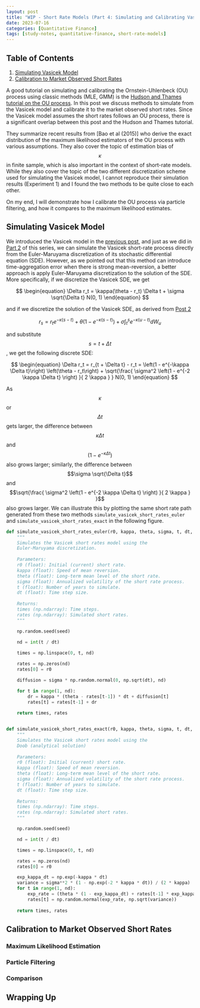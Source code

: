 ```yaml
---
layout: post
title: "WIP - Short Rate Models (Part 4: Simulating and Calibrating Vasicek Model)"
date: 2023-07-16
categories: [Quantitative Finance]
tags: [study-notes, quantitative-finance, short-rate-models]
---
```


<script type="text/javascript" src="https://cdn.mathjax.org/mathjax/latest/MathJax.js?config=default"></script>


## Table of Contents

1. [Simulating Vasicek Model](#simulating-vasicek-model)
2. [Calibration to Market Observed Short Rates](#calibration-to-market-observed-short-rates)

A good tutorial on simulating and calibrating the Ornstein-Uhlenbeck (OU) process using classic methods (MLE, GMM) is the [Hudson and Thames tutorial on the OU process](https://hudsonthames.org/caveats-in-calibrating-the-ou-process/). In this post we discuss methods to simulate from the Vasicek model and calibrate it to the market observed short rates. Since the Vasicek model assumes the short rates follows an OU process, there is a significant overlap between this post and the Hudson and Thames tutorial. 

They summarize recent results from [Bao et al (2015)] who derive the exact distribution of the maximum likelihood estimators of the OU process with various assumptions. They also cover the topic of estimation bias of $$\kappa$$ in finite sample, which is also important in the context of short-rate models. While they also cover the topic of the two different discretization scheme used for simulating the Vasicek model, I cannot reproduce their simulation results (Experiment 1) and I found the two methods to be quite close to each other.

On my end, I will demonstrate how I calibrate the OU process via particle filtering, and how it compares to the maximum likelihood estimates.

## Simulating Vasicek Model
We introduced the Vasicek model in the [previous post](https://steveya.github.io/posts/short-rate-models-3/), and just as we did in [Part 2](https://steveya.github.io/posts/short-rate-models-2/) of this series, we can simulate the Vasicek short-rate process directly from the Euler-Maruyama discretization of its stochastic differential equation (SDE). However, as we pointed out that this method can introduce time-aggregation error when there is strong mean-reversion, a better approach is apply Euler-Maruyama discretization to the solution of the SDE. More specifically, if we discretize the Vasicek SDE, we get

$$
\begin{equation}
\Delta r_t = \kappa(\theta - r_t) \Delta t + \sigma \sqrt{\Delta t} N(0, 1)
\end{equation}
$$

and if we discretize the solution of the Vasicek SDE, as derived from [Post 2](https://steveya.github.io/posts/short-rate-models-2/)

$$
\begin{equation}
r_s = r_t e^{-\kappa \left(s-t\right)} + \theta \left(1 - e^{-\kappa\left(s-t\right)}\right) + \sigma \int_t^s e^{-\kappa \left(u-t\right)} dW_u
\end{equation}
$$

and substitute $$s = t + \Delta t$$, we get the following discrete SDE:

$$
\begin{equation}
\Delta r_t = r_{t + \Delta t} - r_t = \left(1 - e^{-\kappa \Delta t}\right) \left(\theta - r_t\right)  + \sqrt{\frac{ \sigma^2 \left(1 - e^{-2 \kappa \Delta t} \right) }{ 2 \kappa } } N(0, 1)
\end{equation}
$$

As $$\kappa$$ or $$\Delta t$$ gets larger, the difference between $$\kappa \Delta t$$ and $$\left(1 - e^{-\kappa \Delta t}\right)$$ also grows larger; similarly, the difference between $$\sigma \sqrt{\Delta t}$$ and $$\sqrt{\frac{ \sigma^2 \left(1 - e^{-2 \kappa \Delta t} \right) }{ 2 \kappa } }$$ also grows larger. We can illustrate this by plotting the same short rate path generated from these two methods `simulate_vasicek_short_rates_euler` and `simulate_vasicek_short_rates_exact` in the following figure.


```python
def simulate_vasicek_short_rates_euler(r0, kappa, theta, sigma, t, dt, seed=None):
    """
    Simulates the Vasicek short rates model using the 
    Euler-Maruyama discretization. 
    
    Parameters:
    r0 (float): Initial (current) short rate.
    kappa (float): Speed of mean reversion.
    theta (float): Long-term mean level of the short rate.
    sigma (float): Annualized volatility of the short rate process.
    t (float): Number of years to simulate.
    dt (float): Time step size.
    
    Returns:
    times (np.ndarray): Time steps.
    rates (np.ndarray): Simulated short rates.
    """

    np.random.seed(seed)
    
    nd = int(t / dt)

    times = np.linspace(0, t, nd)

    rates = np.zeros(nd)
    rates[0] = r0

    diffusion = sigma * np.random.normal(0, np.sqrt(dt), nd)

    for t in range(1, nd):
        dr = kappa * (theta - rates[t-1]) * dt + diffusion[t]
        rates[t] = rates[t-1] + dr
        
    return times, rates


def simulate_vasicek_short_rates_exact(r0, kappa, theta, sigma, t, dt, seed=None):
    """
    Simulates the Vasicek short rates model using the 
    Doob (analytical solution)
    
    Parameters:
    r0 (float): Initial (current) short rate.
    kappa (float): Speed of mean reversion.
    theta (float): Long-term mean level of the short rate.
    sigma (float): Annualized volatility of the short rate process.
    t (float): Number of years to simulate.
    dt (float): Time step size.
    
    Returns:
    times (np.ndarray): Time steps.
    rates (np.ndarray): Simulated short rates.
    """

    np.random.seed(seed)

    nd = int(t / dt)

    times = np.linspace(0, t, nd)

    rates = np.zeros(nd)
    rates[0] = r0

    exp_kappa_dt = np.exp(-kappa * dt)
    variance = sigma**2 * (1 - np.exp(-2 * kappa * dt)) / (2 * kappa)
    for t in range(1, nd):
        exp_rate = (theta * (1 - exp_kappa_dt) + rates[t-1] * exp_kappa_dt)
        rates[t] = np.random.normal(exp_rate, np.sqrt(variance))
    
    return times, rates


```


## Calibration to Market Observed Short Rates

### Maximum Likelihood Estimation

### Particle Filtering

### Comparison

## Wrapping Up